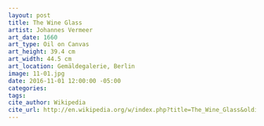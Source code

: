```yaml
---
layout: post
title: The Wine Glass
artist: Johannes Vermeer
art_date: 1660
art_type: Oil on Canvas
art_height: 39.4 cm
art_width: 44.5 cm
art_location: Gemäldegalerie, Berlin
image: 11-01.jpg
date: 2016-11-01 12:00:00 -05:00
categories:
tags: 
cite_author: Wikipedia
cite_url: http://en.wikipedia.org/w/index.php?title=The_Wine_Glass&oldid=596263641
---
```

